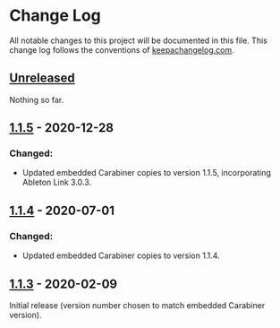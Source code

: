 # Change Log

All notable changes to this project will be documented in this file.
This change log follows the conventions of
[keepachangelog.com](http://keepachangelog.com/).

## [Unreleased][unreleased]

Nothing so far.

## [1.1.5] - 2020-12-28

### Changed:

- Updated embedded Carabiner copies to version 1.1.5, incorporating
  Ableton Link 3.0.3.

## [1.1.4] - 2020-07-01

### Changed:

- Updated embedded Carabiner copies to version 1.1.4.

## [1.1.3] - 2020-02-09

Initial release (version number chosen to match embedded Carabiner
version).


[unreleased]: https://github.com/Deep-Symmetry/lib-carabiner/compare/v1.1.5...HEAD
[1.1.5]: https://github.com/Deep-Symmetry/lib-carabiner/compare/v1.1.4...v1.1.5
[1.1.4]: https://github.com/Deep-Symmetry/lib-carabiner/compare/v1.1.3...v1.1.4
[1.1.3]: https://github.com/Deep-Symmetry/lib-carabiner/compare/87f56a3e2a1f8d3822b68214d9ea9da0f3ced839...v1.1.3
